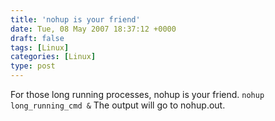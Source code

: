 ```yaml
---
title: 'nohup is your friend'
date: Tue, 08 May 2007 18:37:12 +0000
draft: false
tags: [Linux]
categories: [Linux]
type: post
---
```


For those long running processes, nohup is your friend. `nohup long_running_cmd &` The output will go to nohup.out.